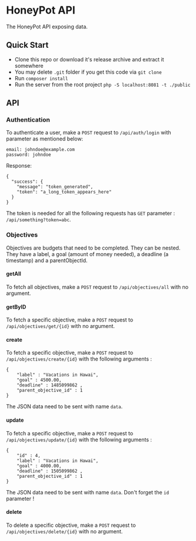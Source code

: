 # HoneyPot API
The HoneyPot API exposing data.

## Quick Start

- Clone this repo or download it's release archive and extract it somewhere
- You may delete `.git` folder if you get this code via `git clone`
- Run `composer install`
- Run the server from the root project `php -S localhost:8081 -t ./public`


## API 

### Authentication
To authenticate a user, make a `POST` request to `/api/auth/login` with parameter as mentioned below:

```
email: johndoe@example.com
password: johndoe
```

Response:
```
{
  "success": {
    "message": "token_generated",
    "token": "a_long_token_appears_here"
  }
}
```
The token is needed for all the following requests has `GET` parameter : `/api/something?token=abc`.

### Objectives
Objectives are budgets that need to be completed. They can be nested. They have a label, a goal (amount of money needed), a deadline (a timestamp) and a parentObjectId.

#### getAll
To fetch all objectives, make a `POST` request to `/api/objectives/all` with no argument.

#### getByID
To fetch a specific objective, make a `POST` request to `/api/objectives/get/{id}` with no argument.

#### create
To fetch a specific objective, make a `POST` request to `/api/objectives/create/{id}` with the following arguments :

```
{   
    "label" : "Vacations in Hawai",    
    "goal" : 4500.00,    
    "deadline" : 1485099862	,    
    "parent_objective_id" : 1 
}
```
The JSON data need to be sent with name `data`.

#### update
To fetch a specific objective, make a `POST` request to `/api/objectives/update/{id}` with the following arguments :

```
{   
    "id" : 4,    
    "label" : "Vacations in Hawai",    
    "goal" : 4000.00,    
    "deadline" : 1505099862	,    
    "parent_objective_id" : 1 
}
```
The JSON data need to be sent with name `data`. Don't forget the `id` parameter !

#### delete
To delete a specific objective, make a `POST` request to `/api/objectives/delete/{id}` with no argument.
